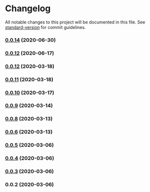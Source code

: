 # Changelog

All notable changes to this project will be documented in this file. See [standard-version](https://github.com/conventional-changelog/standard-version) for commit guidelines.

### [0.0.14](https://github.com/banked/banked-node/compare/v0.0.12...v0.0.14) (2020-06-30)



### [0.0.12](https://github.com/banked/banked-node/compare/v0.0.12...v0.0.13) (2020-06-17)


### [0.0.12](https://github.com/banked/banked-node/compare/v0.0.11...v0.0.12) (2020-03-18)



### [0.0.11](https://github.com/banked/banked-node/compare/v0.0.10...v0.0.11) (2020-03-18)



### [0.0.10](https://github.com/banked/banked-node/compare/v0.0.9...v0.0.10) (2020-03-17)



### [0.0.9](https://github.com/banked/banked-node/compare/v0.0.8...v0.0.9) (2020-03-14)



### [0.0.8](https://github.com/banked/banked-node/compare/v0.0.5...v0.0.8) (2020-03-13)



### [0.0.6](https://github.com/banked/banked-node/compare/v0.0.5...v0.0.6) (2020-03-13)



### [0.0.5](https://github.com/banked/banked-node/compare/v0.0.4...v0.0.5) (2020-03-06)



### [0.0.4](https://github.com/banked/banked-node/compare/v0.0.3...v0.0.4) (2020-03-06)



### [0.0.3](https://github.com/banked/banked-node/compare/v0.0.2...v0.0.3) (2020-03-06)



### 0.0.2 (2020-03-06)
